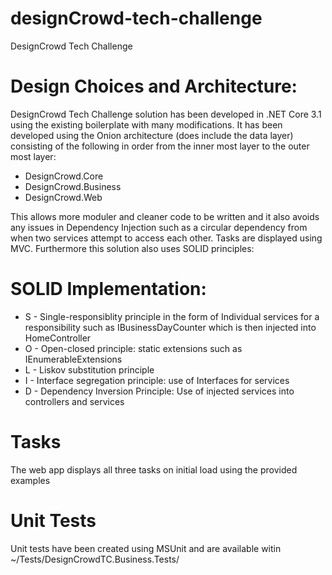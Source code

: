 # designCrowd-tech-challenge
DesignCrowd Tech Challenge

# Design Choices and Architecture:

DesignCrowd Tech Challenge solution has been developed in .NET Core 3.1 using the existing boilerplate with many modifications. It has been developed using the Onion architecture (does include the data layer) consisting of the following in order from the inner most layer to the outer most layer:

* DesignCrowd.Core
* DesignCrowd.Business
* DesignCrowd.Web

This allows more moduler and cleaner code to be written and it also avoids any issues in Dependency Injection such as a circular dependency from when two services attempt to access each other. Tasks are displayed using MVC. Furthermore this solution also uses SOLID principles:

# SOLID Implementation:
* S - Single-responsiblity principle in the form of Individual services for a responsibility such as IBusinessDayCounter which is then injected into HomeController
* O - Open-closed principle: static extensions such as IEnumerableExtensions
* L - Liskov substitution principle
* I - Interface segregation principle: use of Interfaces for services
* D - Dependency Inversion Principle: Use of injected services into controllers and services

# Tasks
The web app displays all three tasks on initial load using the provided examples

# Unit Tests
Unit tests have been created using MSUnit and are available witin ~/Tests/DesignCrowdTC.Business.Tests/